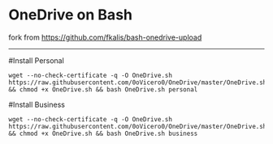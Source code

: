 # OneDrive on Bash

fork from https://github.com/fkalis/bash-onedrive-upload

-------------------------------------------------------------------------

#Install Personal
```
wget --no-check-certificate -q -O OneDrive.sh https://raw.githubusercontent.com/0oVicero0/OneDrive/master/OneDrive.sh && chmod +x OneDrive.sh && bash OneDrive.sh personal

```

#Install Business
```
wget --no-check-certificate -q -O OneDrive.sh https://raw.githubusercontent.com/0oVicero0/OneDrive/master/OneDrive.sh && chmod +x OneDrive.sh && bash OneDrive.sh business 

```

